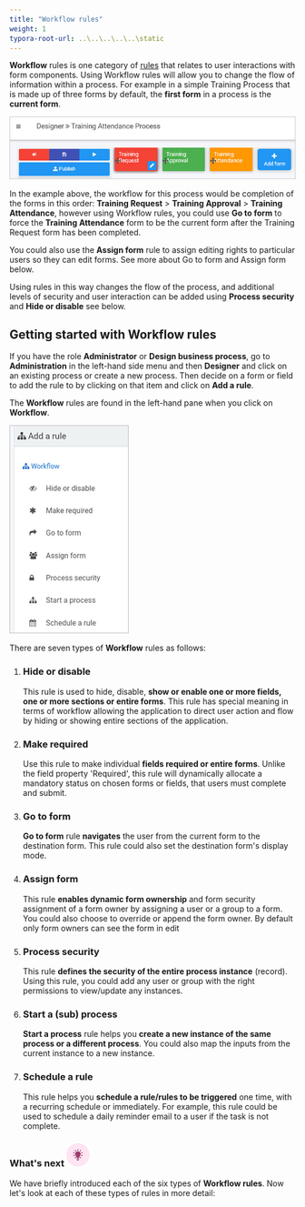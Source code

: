 ```yaml
---
title: "Workflow rules"
weight: 1
typora-root-url: ..\..\..\..\..\static
---
```


**Workflow** rules is one category of [rules](/platform/rules/) that relates to user interactions with form components. Using Workflow rules will allow you to change the flow of information within a process. For example in a simple Training Process that is made up of three forms by default, the **first form** in a process is the **current form**. 

   ![Three form process example](/images/3-form-example.jpg)

In the example above, the workflow for this process would be completion of the forms in this order: **Training Request** > **Training Approval** > **Training Attendance**, however using Workflow rules, you could use **Go to form** to force the **Training Attendance** form to be the current form after the Training Request form has been completed. 

You could also use the **Assign form** rule to assign editing rights to particular users so they can edit forms. See more about Go to form and Assign form below.

Using rules in this way changes the flow of the process, and additional levels of security and user interaction can be added using **Process security** and **Hide or disable** see below.



## Getting started with Workflow rules ##

If you have the role **Administrator** or **Design business process**, go to **Administration** in the left-hand side menu and then **Designer** and click on an existing process or create a new process. Then decide on a form or field to add the rule to by clicking on that item and click on **Add a rule**. 

The **Workflow** rules are found in the left-hand pane when you click on **Workflow**.

![Workflow rules](/images/workflow-rules.jpg)

There are seven types of **Workflow** rules as follows:

1. ### Hide or disable 

   This rule is used to hide, disable, **show or enable one or more fields, one or more sections or entire forms**. This rule has special meaning in terms of workflow allowing the application to direct user action and flow by hiding or showing entire sections of the application.

2. ### Make required

   Use this rule to make individual **fields required or entire forms**. Unlike the field property 'Required', this rule will dynamically allocate a mandatory status on chosen forms or fields, that users must complete and submit.

3. ### Go to form 

   **Go to form** rule **navigates** the user from the current form to the destination form. This rule could also set the destination form's display mode.

4. ### Assign form 

   This rule **enables dynamic form ownership** and form security assignment of a form owner by assigning a user or a group to a form. You could also choose to override or append the form owner. By default only form owners can see the form in edit 

5. ### Process security 

   This rule **defines the security of the entire process instance** (record). Using this rule, you could add any user or group with the right permissions to view/update any instances.

6. ### Start a (sub) process

   **Start a process** rule helps you **create a new instance of the same process or a different process**. You could also map the inputs from the current instance to a new instance.

7. ### Schedule a rule 

   This rule helps you **schedule a rule/rules to be triggered** one time, with a recurring schedule or immediately. For example, this rule could be used to schedule a daily reminder email to a user if the task is not complete.



### What's next  ![Idea icon](/images/18.png) ###

We have briefly introduced each of the six types of **Workflow rules**. Now let's look at each of these types of rules in more detail:
